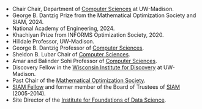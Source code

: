 - Chair Chair, Department of [Computer Sciences](http://www.cs.wisc.edu/) at UW-Madison.
- George B. Dantzig Prize from the Mathematical Optimization Society and SIAM, 2024.
- National Academy of Engineering, 2024.
- Khachiyan Prize from INFORMS Optimization Society, 2020.
- Hilldale Professor, UW-Madison.
- George B. Dantzig Professor of [Computer Sciences](http://www.cs.wisc.edu/).
- Sheldon B. Lubar Chair of [Computer Sciences](http://www.cs.wisc.edu/).
- Amar and Balinder Sohi Professor of [Computer Sciences](http://www.cs.wisc.edu/).
- Discovery Fellow in the [Wisconsin Institute for Discovery](https://wid.wisc.edu/) at UW-Madison.
- Past Chair of the [Mathematical Optimization Society](http://www.mathopt.org/).
- [SIAM Fellow](http://www.siam.org/prizes/fellows) and former member of the Board of Trustees of [SIAM](http://www.siam.org/) (2005-2014).
- Site Director of the [Institute for Foundations of Data Science](http://ifds.info/).
